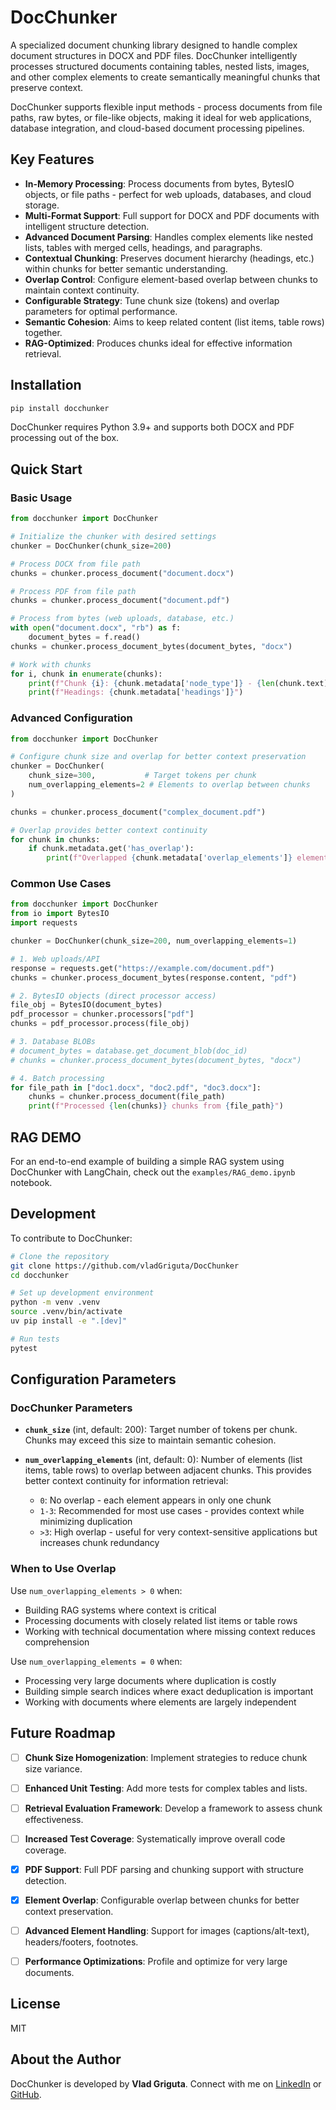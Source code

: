 # DocChunker

A specialized document chunking library designed to handle complex document structures in DOCX and PDF files. DocChunker intelligently processes structured documents containing tables, nested lists, images, and other complex elements to create semantically meaningful chunks that preserve context.

DocChunker supports flexible input methods - process documents from file paths, raw bytes, or file-like objects, making it ideal for web applications, database integration, and cloud-based document processing pipelines.

## Key Features

*   **In-Memory Processing**: Process documents from bytes, BytesIO objects, or file paths - perfect for web uploads, databases, and cloud storage.
*   **Multi-Format Support**: Full support for DOCX and PDF documents with intelligent structure detection.
*   **Advanced Document Parsing**: Handles complex elements like nested lists, tables with merged cells, headings, and paragraphs.
*   **Contextual Chunking**: Preserves document hierarchy (headings, etc.) within chunks for better semantic understanding.
*   **Overlap Control**: Configure element-based overlap between chunks to maintain context continuity.
*   **Configurable Strategy**: Tune chunk size (tokens) and overlap parameters for optimal performance.
*   **Semantic Cohesion**: Aims to keep related content (list items, table rows) together.
*   **RAG-Optimized**: Produces chunks ideal for effective information retrieval.

## Installation

```bash
pip install docchunker
```

DocChunker requires Python 3.9+ and supports both DOCX and PDF processing out of the box.

## Quick Start

### Basic Usage

```python
from docchunker import DocChunker

# Initialize the chunker with desired settings
chunker = DocChunker(chunk_size=200)

# Process DOCX from file path
chunks = chunker.process_document("document.docx")

# Process PDF from file path  
chunks = chunker.process_document("document.pdf")

# Process from bytes (web uploads, database, etc.)
with open("document.docx", "rb") as f:
    document_bytes = f.read()
chunks = chunker.process_document_bytes(document_bytes, "docx")

# Work with chunks
for i, chunk in enumerate(chunks):
    print(f"Chunk {i}: {chunk.metadata['node_type']} - {len(chunk.text)} chars")
    print(f"Headings: {chunk.metadata['headings']}")
```

### Advanced Configuration

```python
from docchunker import DocChunker

# Configure chunk size and overlap for better context preservation
chunker = DocChunker(
    chunk_size=300,           # Target tokens per chunk
    num_overlapping_elements=2 # Elements to overlap between chunks
)

chunks = chunker.process_document("complex_document.pdf")

# Overlap provides better context continuity
for chunk in chunks:
    if chunk.metadata.get('has_overlap'):
        print(f"Overlapped {chunk.metadata['overlap_elements']} elements from previous chunk")
```

### Common Use Cases

```python
from docchunker import DocChunker
from io import BytesIO
import requests

chunker = DocChunker(chunk_size=200, num_overlapping_elements=1)

# 1. Web uploads/API
response = requests.get("https://example.com/document.pdf")
chunks = chunker.process_document_bytes(response.content, "pdf")

# 2. BytesIO objects (direct processor access)
file_obj = BytesIO(document_bytes)
pdf_processor = chunker.processors["pdf"]
chunks = pdf_processor.process(file_obj)

# 3. Database BLOBs
# document_bytes = database.get_document_blob(doc_id)
# chunks = chunker.process_document_bytes(document_bytes, "docx")

# 4. Batch processing
for file_path in ["doc1.docx", "doc2.pdf", "doc3.docx"]:
    chunks = chunker.process_document(file_path)
    print(f"Processed {len(chunks)} chunks from {file_path}")
```

## RAG DEMO
For an end-to-end example of building a simple RAG system using DocChunker with LangChain, check out the `examples/RAG_demo.ipynb` notebook.

## Development

To contribute to DocChunker:

```bash
# Clone the repository
git clone https://github.com/vladGriguta/DocChunker
cd docchunker

# Set up development environment
python -m venv .venv
source .venv/bin/activate
uv pip install -e ".[dev]"

# Run tests
pytest
```

## Configuration Parameters

### DocChunker Parameters

- **`chunk_size`** (int, default: 200): Target number of tokens per chunk. Chunks may exceed this size to maintain semantic cohesion.

- **`num_overlapping_elements`** (int, default: 0): Number of elements (list items, table rows) to overlap between adjacent chunks. This provides better context continuity for information retrieval:
  - `0`: No overlap - each element appears in only one chunk
  - `1-3`: Recommended for most use cases - provides context while minimizing duplication  
  - `>3`: High overlap - useful for very context-sensitive applications but increases chunk redundancy

### When to Use Overlap

Use `num_overlapping_elements > 0` when:
- Building RAG systems where context is critical
- Processing documents with closely related list items or table rows
- Working with technical documentation where missing context reduces comprehension

Use `num_overlapping_elements = 0` when:
- Processing very large documents where duplication is costly
- Building simple search indices where exact deduplication is important
- Working with documents where elements are largely independent

## Future Roadmap

- [ ] **Chunk Size Homogenization**: Implement strategies to reduce chunk size variance.
- [ ] **Enhanced Unit Testing**: Add more tests for complex tables and lists.
- [ ] **Retrieval Evaluation Framework**: Develop a framework to assess chunk effectiveness.
- [ ] **Increased Test Coverage**: Systematically improve overall code coverage.
- [x] **PDF Support**: Full PDF parsing and chunking support with structure detection.
- [x] **Element Overlap**: Configurable overlap between chunks for better context preservation.
- [ ] **Advanced Element Handling**: Support for images (captions/alt-text), headers/footers, footnotes.
- [ ] **Performance Optimizations**: Profile and optimize for very large documents.


## License

MIT

## About the Author

DocChunker is developed by **Vlad Griguta**. Connect with me on [LinkedIn](https://www.linkedin.com/in/vlad-marius-griguta) or [GitHub](https://github.com/vladGriguta).